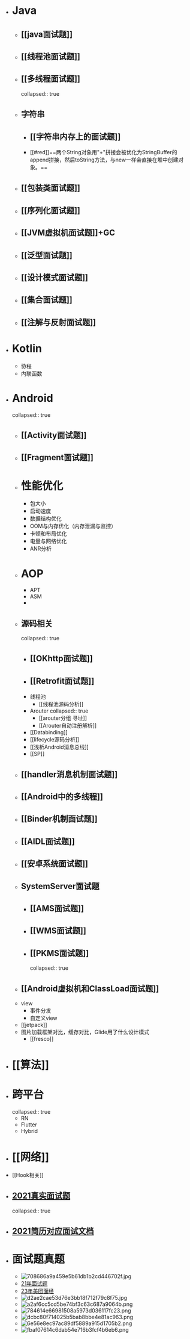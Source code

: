 - # Java
	- ## [[java面试题]]
	- ## [[线程池面试题]]
	- ##  [[多线程面试题]]
	  collapsed:: true
	- ## 字符串
		- ## [[字符串内存上的面试题]]
		- [[#red]]==两个String对象用"+"拼接会被优化为StringBuffer的append拼接，然后toString方法，与new一样会直接在堆中创建对象。==
	- ## [[包装类面试题]]
	- ## [[序列化面试题]]
	- ## [[JVM虚拟机面试题]]+GC
	- ## [[泛型面试题]]
	- ## [[设计模式面试题]]
	- ## [[集合面试题]]
	- ## [[注解与反射面试题]]
- # Kotlin
	- 协程
	- 内联函数
- # Android
  collapsed:: true
	- ## [[Activity面试题]]
	- ## [[Fragment面试题]]
	- # 性能优化
		- 包大小
		- 启动速度
		- 数据结构优化
		- OOM与内存优化（内存泄漏与监控）
		- 卡顿和布局优化
		- 电量与网络优化
		- ANR分析
	- # AOP
		- APT
		- ASM
		-
	- ## 源码相关
	  collapsed:: true
		- ## [[OKhttp面试题]]
		- ## [[Retrofit面试题]]
		- 线程池
			- [[线程池源码分析]]
		- Arouter
		  collapsed:: true
			- [[arouter分组 寻址]]
			- [[Arouter自动注册解析]]
		- [[Databinding]]
		- [[lifecycle源码分析]]
		- [[浅析Android消息总线]]
		- [[SP]]
	- ## [[handler消息机制面试题]]
	- ## [[Android中的多线程]]
	- ## [[Binder机制面试题]]
	- ## [[AIDL面试题]]
	- ## [[安卓系统面试题]]
	- ## SystemServer面试题
		- ## [[AMS面试题]]
		- ## [[WMS面试题]]
		- ## [[PKMS面试题]]
		  collapsed:: true
	- ## [[Android虚拟机和ClassLoad面试题]]
	- view
		- 事件分发
		- 自定义view
	- [[jetpack]]
	- 图片加载框架对比，缓存对比，Glide用了什么设计模式
		- [[fresco]]
- # [[算法]]
- # 跨平台
  collapsed:: true
	- RN
	- Flutter
	- Hybrid
- # [[网络]]
- [[Hook相关]]
- ## [2021真实面试题](https://blog.csdn.net/xuwb123xuwb/article/details/115871985)
  collapsed:: true
- ## [2021简历对应面试文档](https://blog.csdn.net/xuwb123xuwb/article/details/115667889)
- # 面试题真题
	- ![708686a9a459e5b61db1b2cd446702f.jpg](../assets/708686a9a459e5b61db1b2cd446702f_1685353664948_0.jpg)
	- [21年面试题](https://thinkwon.blog.csdn.net/article/details/120928777)
	- [23年美团面经](https://segmentfault.com/a/1190000043759791)
	- ![d2ae2cae53d76e3bb18f712f79c8f75.jpg](../assets/d2ae2cae53d76e3bb18f712f79c8f75_1686562344983_0.jpg)
	- ![a2af6cc5cd5be74bf3c63c687a9064b.png](../assets/a2af6cc5cd5be74bf3c63c687a9064b_1687688688947_0.png)
	- ![784614e66981508a5973d036117fc23.png](../assets/784614e66981508a5973d036117fc23_1687688704071_0.png)
	- ![dcbc80f714025b5bab8bbe4e81ac963.png](../assets/dcbc80f714025b5bab8bbe4e81ac963_1687688713327_0.png)
	- ![6e56e8ec97ac89df5889a915d1705b2.png](../assets/6e56e8ec97ac89df5889a915d1705b2_1687688722471_0.png)
	- ![fbaf07614c6dab54e716b3fcf4b6eb6.png](../assets/fbaf07614c6dab54e716b3fcf4b6eb6_1690192304030_0.png)